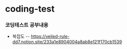 # coding-test

### 코딩테스트 공부내용

- 복잡도
-- https://veiled-rule-dd7.notion.site/233a1e8904004a8ab8e121f170cb1539

